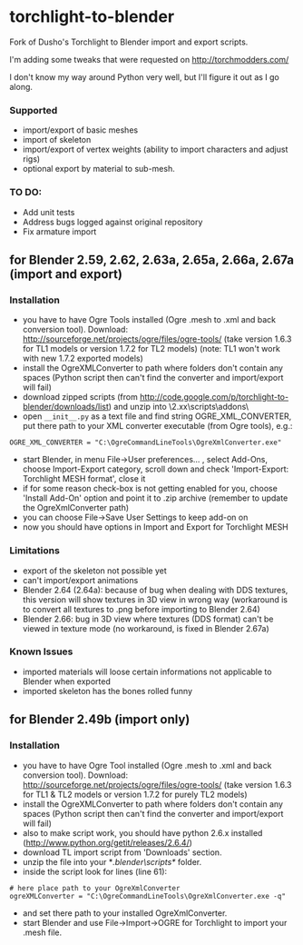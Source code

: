 # torchlight-to-blender

Fork of Dusho's Torchlight to Blender import and export scripts.

I'm adding some tweaks that were requested on http://torchmodders.com/

I don't know my way around Python very well, but I'll figure it out as I go along.


### Supported ###

  * import/export of basic meshes
  * import of skeleton
  * import/export of vertex weights (ability to import characters and adjust rigs)
  * optional export by material to sub-mesh.

### TO DO: ###
  * Add unit tests
  * Address bugs logged against original repository
  * Fix armature import

## for Blender 2.59, 2.62, 2.63a, 2.65a, 2.66a, 2.67a (import and export) ##
### Installation ###
  * you have to have Ogre Tools installed (Ogre .mesh to .xml and back conversion tool). Download: http://sourceforge.net/projects/ogre/files/ogre-tools/ (take version 1.6.3 for TL1 models or version 1.7.2 for TL2 models) (note: TL1 won't work with new 1.7.2 exported models)
  * install the OgreXMLConverter to path where folders don't contain any spaces (Python script then can't find the converter and import/export will fail)
  * download zipped scripts (from http://code.google.com/p/torchlight-to-blender/downloads/list) and unzip into <Blender folder>\2.xx\scripts\addons\
  * open `__init__.py` as a text file and find string OGRE\_XML\_CONVERTER, put there path to your XML converter executable (from Ogre tools), e.g.:
```
OGRE_XML_CONVERTER = "C:\OgreCommandLineTools\OgreXmlConverter.exe"
```
  * start Blender, in menu File->User preferences... , select Add-Ons, choose Import-Export category, scroll down and check 'Import-Export: Torchlight MESH format', close it
  * if for some reason check-box is not getting enabled for you, choose 'Install Add-On' option and point it to .zip archive (remember to update the OgreXmlConverter path)
  * you can choose File->Save User Settings to keep add-on on
  * now you should have options in Import and Export for Torchlight MESH

### Limitations ###
  * export of the skeleton not possible yet
  * can't import/export animations
  * Blender 2.64 (2.64a): because of bug when dealing with DDS textures, this version will show textures in 3D view in wrong way (workaround is to convert all textures to .png before importing to Blender 2.64)
  * Blender 2.66: bug in 3D view where textures (DDS format) can't be viewed in texture mode (no workaround, is fixed in Blender 2.67a)

### Known Issues ###
  * imported materials will loose certain informations not applicable to Blender when exported
  * imported skeleton has the bones rolled funny

## for Blender 2.49b (import only) ##

### Installation ###
  * you have to have Ogre Tool installed (Ogre .mesh to .xml and back conversion tool). Download: http://sourceforge.net/projects/ogre/files/ogre-tools/ (take version 1.6.3 for TL1 & TL2 models or version 1.7.2 for purely TL2 models)
  * install the OgreXMLConverter to path where folders don't contain any spaces (Python script then can't find the converter and import/export will fail)
  * also to make script work, you should have python 2.6.x installed (http://www.python.org/getit/releases/2.6.4/)
  * download TL import script from 'Downloads' section.
  * unzip the file into your **.blender\scripts\** folder.
  * inside the script look for lines (line 61):
```
# here place path to your OgreXmlConverter
ogreXMLConverter = "C:\OgreCommandLineTools\OgreXmlConverter.exe -q"
```
  * and set there path to your installed OgreXmlConverter.
  * start Blender and use File->Import->OGRE for Torchlight to import your .mesh file.

